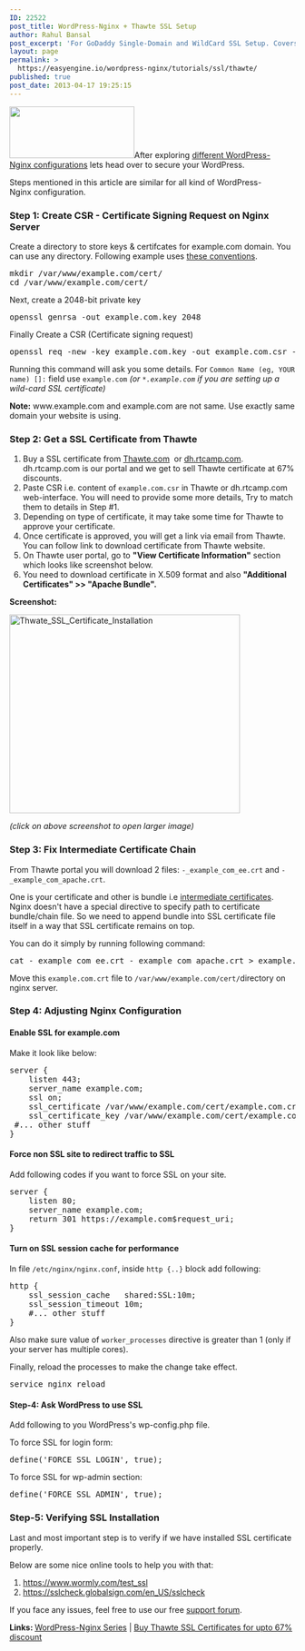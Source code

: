 ```yaml
---
ID: 22522
post_title: WordPress-Nginx + Thawte SSL Setup
author: Rahul Bansal
post_excerpt: 'For GoDaddy Single-Domain and WildCard SSL Setup. Covers SSL Session cache for performance. Redirecting non-SSL traffic to SSL & test cases.'
layout: page
permalink: >
  https://easyengine.io/wordpress-nginx/tutorials/ssl/thawte/
published: true
post_date: 2013-04-17 19:25:15
---
```

<a href="https://easyengine.io/wordpress-nginx/tutorial"><img class="alignright size-full  wp-image-37179" title="wordpress-nginx1" src="https://easyengine.io/wp-content/uploads/2012/09/wordpress-nginx1.jpeg" alt="" width="220" height="91" /></a>After exploring <a href="https://easyengine.io/wordpress-nginx/tutorials/">different WordPress-Nginx configurations</a> lets head over to secure your WordPress.

Steps mentioned in this article are similar for all kind of WordPress-Nginx configuration.
<h3>Step 1: Create CSR - Certificate Signing Request on Nginx Server</h3>
Create a directory to store keys &amp; certifcates for example.com domain. You can use any directory. Following example uses <a href="https://easyengine.io/wordpress-nginx/tutorials/conventions/">these conventions</a>.
<pre>mkdir /var/www/example.com/cert/
cd /var/www/example.com/cert/</pre>
Next, create a 2048-bit private key
<pre>openssl genrsa -out example.com.key 2048</pre>
Finally Create a CSR (Certificate signing request)
<pre>openssl req -new -key example.com.key -out example.com.csr -sha256</pre>
Running this command will ask you some details. For <code>Common Name (eg, YOUR name) []:</code> field use <code>example.com</code> <em>(or <code>*.example.com</code> if you are setting up a wild-card SSL certificate)</em>
<p class="rtp-info"><strong>Note:</strong> www.example.com and example.com are not same. Use exactly same domain your website is using.</p>

<h3>Step 2: Get a SSL Certificate from Thawte</h3>
<ol>
	<li>Buy a SSL certificate from <a href="http://www.thawte.com/ssl/index.html">Thawte.com</a>  or <a href="http://dh.rtcamp.com/digital-ssl-certificate/index.php">dh.rtcamp.com</a>. dh.rtcamp.com is our portal and we get to sell Thawte certificate at 67% discounts.</li>
	<li>Paste CSR i.e. content of <code>example.com.csr</code> in Thawte or dh.rtcamp.com web-interface. You will need to provide some more details, Try to match them to details in Step #1.</li>
	<li>Depending on type of certificate, it may take some time for Thawte to approve your certificate.</li>
	<li>Once certificate is approved, you will get a link via email from Thawte. You can follow link to download certificate from Thawte website.</li>
	<li>On Thawte user portal, go to <strong>"View Certificate Information"</strong> section which looks like screenshot below.</li>
	<li>You need to download certificate in X.509 format and also <strong>"Additional Certificates" &gt;&gt; "Apache Bundle".
</strong></li>
</ol>
<strong>Screenshot:</strong>

<a href="https://easyengine.io/wp-content/uploads/2013/04/Thwate_SSL_Certificate_Installation.png"><img class="alignnone size-large wp-image-37170" src="https://easyengine.io/wp-content/uploads/2013/04/Thwate_SSL_Certificate_Installation-406x3501.png" alt="Thwate_SSL_Certificate_Installation" width="406" height="350" /></a>

<em>(click on above screenshot to open larger image)</em>
<h3>Step 3: Fix Intermediate Certificate Chain</h3>
From Thawte portal you will download 2 files: <code>-_example_com_ee.crt</code> and <code>-_example_com_apache.crt</code>.

One is your certificate and other is bundle i.e <a href="http://en.wikipedia.org/wiki/Intermediate_certificate_authorities">intermediate certificates</a>. Nginx doesn't have a special directive to specify path to certificate bundle/chain file. So we need to append bundle into SSL certificate file itself in a way that SSL certificate remains on top.

You can do it simply by running following command:
<pre>cat -_example_com_ee.crt -_example_com_apache.crt &gt; example.com.crt</pre>
Move this <code>example.com.crt</code> file to <code>/var/www/example.com/cert/</code>directory on nginx server.
<h3>Step 4: Adjusting Nginx Configuration</h3>
<h4>Enable SSL for example.com</h4>
Make it look like below:
<pre>server {
    listen 443;
    server_name example.com;
    ssl on;
    ssl_certificate /var/www/example.com/cert/example.com.crt;
    ssl_certificate_key /var/www/example.com/cert/example.com.key;
 #... other stuff
}</pre>
<h4>Force non SSL site to redirect traffic to SSL</h4>
Add following codes if you want to force SSL on your site.
<pre>server {
    listen 80;
    server_name example.com;
    return 301 https://example.com$request_uri;
}</pre>
<h4>Turn on SSL session cache for performance</h4>
In file <code>/etc/nginx/nginx.conf</code>, inside <code>http {..}</code> block add following:
<pre class="nginx">http {
    ssl_session_cache   shared:SSL:10m;
    ssl_session_timeout 10m;
    #... other stuff
}</pre>
Also make sure value of <code>worker_processes</code> directive is greater than 1 (only if your server has multiple cores).

Finally, reload the processes to make the change take effect.
<pre>service nginx reload</pre>
<h4>Step-4: Ask WordPress to use SSL</h4>
Add following to you WordPress's wp-config.php file.

To force SSL for login form:
<pre>define('FORCE_SSL_LOGIN', true);</pre>
To force SSL for wp-admin section:
<pre>define('FORCE_SSL_ADMIN', true);</pre>
<h3>Step-5: Verifying SSL Installation</h3>
Last and most important step is to verify if we have installed SSL certificate properly.

Below are some nice online tools to help you with that:
<ol>
	<li><a href="https://www.wormly.com/test_ssl">https://www.wormly.com/test_ssl</a></li>
	<li><a href="https://sslcheck.globalsign.com/en_US/sslcheck">https://sslcheck.globalsign.com/en_US/sslcheck</a></li>
</ol>
If you face any issues, feel free to use our free <a href="https://easyengine.io/support">support forum</a>.

<strong>Links: </strong><a href="https://easyengine.io/wordpress-nginx/tutorials/">WordPress-Nginx Series</a> | <a href="http://dh.rtcamp.com/digital-ssl-certificate/index.php">Buy Thawte SSL Certificates for upto 67% discount</a>